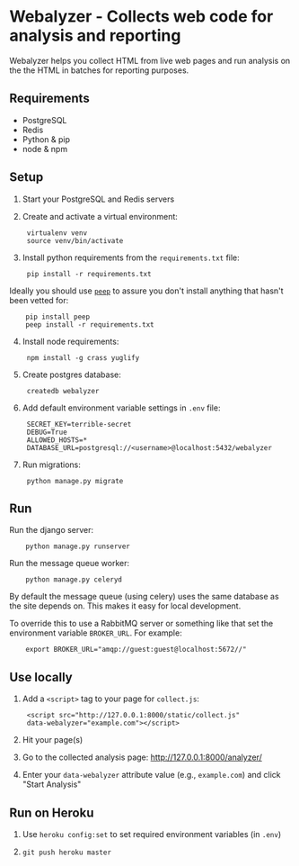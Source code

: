 Webalyzer - Collects web code for analysis and reporting
========================================================

Webalyzer helps you collect HTML from live web pages and run analysis
on the the HTML in batches for reporting purposes.


Requirements
------------

* PostgreSQL
* Redis
* Python & pip
* node & npm

Setup
-----

1. Start your PostgreSQL and Redis servers

2. Create and activate a virtual environment:

        virtualenv venv
        source venv/bin/activate

3. Install python requirements from the `requirements.txt` file:

        pip install -r requirements.txt

Ideally you should use [`peep`](https://pypi.python.org/pypi/peep) to
assure you don't install anything that hasn't been vetted for:

        pip install peep
        peep install -r requirements.txt

4. Install node requirements:

        npm install -g crass yuglify

5. Create postgres database:

        createdb webalyzer

6. Add default environment variable settings in `.env` file:

        SECRET_KEY=terrible-secret
        DEBUG=True
        ALLOWED_HOSTS=*
        DATABASE_URL=postgresql://<username>@localhost:5432/webalyzer

7. Run migrations:

        python manage.py migrate

Run
---

Run the django server:

        python manage.py runserver

Run the message queue worker:

        python manage.py celeryd


By default the message queue (using celery) uses the same database as
the site depends on. This makes it easy for local development.

To override this to use a RabbitMQ server or something like that set the
environment variable `BROKER_URL`. For example:

        export BROKER_URL="amqp://guest:guest@localhost:5672//"

Use locally
-----------

1. Add a `<script>` tag to your page for `collect.js`:

        <script src="http://127.0.0.1:8000/static/collect.js"
        data-webalyzer="example.com"></script>

2. Hit your page(s)

3. Go to the collected analysis page: http://127.0.0.1:8000/analyzer/

4. Enter your `data-webalyzer` attribute value (e.g., `example.com`) and click "Start Analysis"

Run on Heroku
-------------

1. Use `heroku config:set` to set required environment variables (in `.env`)

2. `git push heroku master`

